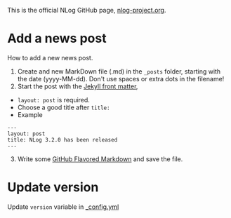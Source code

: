 This is the official NLog GitHub page, [nlog-project.org](http://nlog-project.org/).

Add a news post 
===
How to add a new news post.

1. Create and new MarkDown file (.md) in the `_posts` folder, starting with the date (yyyy-MM-dd). Don't use spaces or extra dots in the filename!
2. Start the post with the [Jekyll front matter](http://jekyllrb.com/docs/frontmatter/), 
  * `layout: post` is required. 
  * Choose a good title after `title:`
  * Example
   ```
   ---
   layout: post
   title: NLog 3.2.0 has been released
   ---
   ```
3. Write some [GitHub Flavored Markdown](https://help.github.com/articles/github-flavored-markdown/) and save the file. 

Update version
===
Update `version` variable in [_config.yml](_config.yml)
